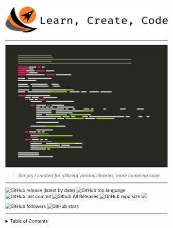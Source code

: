 <img title="" src="img/anap_logo.png" alt="" width="743" data-align="inline">

----

![](img/anap2.png)

> *Scripts I created for utilizing various libraries, more comming soon*

----


![GitHub release (latest by date)](https://img.shields.io/github/v/release/willgrant22/Python-3-Greatest-Hits?color=683BB9)
![GitHub top language](https://img.shields.io/github/languages/top/willgrant22/Python-3-Greatest-Hits)
![GitHub last commit](https://img.shields.io/github/last-commit/willgrant22/Python-3-Greatest-Hits)
![Github All Releases](https://img.shields.io/github/downloads/willgrant22/Python-3-Greatest-Hits/total.svg)
![GitHub repo size](https://img.shields.io/github/repo-size/willgrant22/Python-3-Greatest-Hits?color=E19124)
![](https://komarev.com/ghpvc/?username=willgrant22&color=ff69b4&label=Views)

![GitHub followers](https://img.shields.io/github/followers/willgrant22?style=social)
![GitHub stars](https://img.shields.io/github/stars/willgrant22/Python-3-Greatest-Hits?style=social)

----

<details>
<summary>Table of Contents</summary>

# <img title="" src="img/python-5.png" alt="" width="50" data-align="inline"> <sup> Table of Contents</sup>

- [*Barcode*](https://github.com/willgrant22/Functional_Python/tree/master/Barcode)

- [C With Python](https://github.com/willgrant22/Functional_Python/tree/master/C%20With%20Python)
  - [C Python](https://github.com/willgrant22/Python-3-Greatest-Hits/tree/master/C%20With%20Python/C%20Python)
  - [C++ Python](https://github.com/willgrant22/Python-3-Greatest-Hits/tree/master/C%20With%20Python/C%2B%2B%20Python)
  - [Cython](https://github.com/willgrant22/Python-3-Greatest-Hits/tree/master/C%20With%20Python/Cython)
  - [Shared Lib](https://github.com/willgrant22/Python-3-Greatest-Hits/tree/master/C%20With%20Python/Shared%20Lib)
  
- [Data Structures](https://github.com/willgrant22/Python-3-Greatest-Hits/tree/master/Data%20Structures)
  - [Class Decorators](https://github.com/willgrant22/Python-3-Greatest-Hits/tree/master/Data%20Structures/Decorators)
  
- [Database](https://github.com/willgrant22/Functional_Python/tree/master/Database)
  - [MySQL](https://github.com/willgrant22/Python-3-Greatest-Hits/tree/master/Database/MySQL)
  - [SQLite](https://github.com/willgrant22/Python-3-Greatest-Hits/tree/master/Database/Sqlite)
- [Emoji](https://github.com/willgrant22/Python-3-Greatest-Hits/tree/master/Emoji)
  
- [Encryption](https://github.com/willgrant22/Functional_Python/tree/master/Encryption)

- [File Operations](https://github.com/willgrant22/Functional_Python/tree/master/File%20Operations)  
  - [CSV](https://github.com/willgrant22/Python-3-Greatest-Hits/tree/master/File%20Operations/CSV)
  - [Dev](https://github.com/willgrant22/Python-3-Greatest-Hits/tree/master/File%20Operations/Dev)
  - [Docx](https://github.com/willgrant22/Python-3-Greatest-Hits/tree/master/File%20Operations/Docx)
  - [Excel](https://github.com/willgrant22/Python-3-Greatest-Hits/tree/master/File%20Operations/Excel)
  - [IO](https://github.com/willgrant22/Python-3-Greatest-Hits/tree/master/File%20Operations/IO)
  - [Json](https://github.com/willgrant22/Python-3-Greatest-Hits/tree/master/File%20Operations/Json)
  - [Yaml](https://github.com/willgrant22/Python-3-Greatest-Hits/tree/master/File%20Operations/Yaml)
  - [Zip](https://github.com/willgrant22/Python-3-Greatest-Hits/tree/master/File%20Operations/ZIP)
- [Functions](https://github.com/willgrant22/Python-3-Greatest-Hits/tree/master/Functions)

- [GUI](https://github.com/willgrant22/Functional_Python/tree/master/GUI)
  - [GTK](https://github.com/willgrant22/Python-3-Greatest-Hits/tree/master/GUI/Gtk)
  - [PyCario](https://github.com/willgrant22/Python-3-Greatest-Hits/tree/master/GUI/PyCario)
  - [TKinter](https://github.com/willgrant22/Python-3-Greatest-Hits/tree/master/GUI/Tkinter)
  - [WXPython](https://github.com/willgrant22/Python-3-Greatest-Hits/tree/master/GUI/wxpython)

- [Image Manipulation](https://github.com/willgrant22/Functional_Python/tree/master/Image%20Manipulation)
  - [OpenCV](https://github.com/willgrant22/Python-3-Greatest-Hits/tree/master/Image%20Manipulation/OpenCV)
  - [PIL](https://github.com/willgrant22/Python-3-Greatest-Hits/tree/master/Image%20Manipulation/PIL)
  - [Wand](https://github.com/willgrant22/Python-3-Greatest-Hits/tree/master/Image%20Manipulation/Wand)

- [Networking](https://github.com/willgrant22/Python-3-Greatest-Hits/tree/master/Networking)
  - [Proxies](https://github.com/willgrant22/Python-3-Greatest-Hits/tree/master/Networking/Proxies)

- [PyArduino](https://github.com/willgrant22/Functional_Python/tree/master/PyArduino)
- [Regular Expressions](https://github.com/willgrant22/Python-3-Greatest-Hits/tree/master/Regular%20Expressions)

- [Socket Programming](https://github.com/willgrant22/Functional_Python/tree/master/Socket%20Programming)

- [System](https://github.com/willgrant22/Functional_Python/tree/master/System)

- [Terminal](https://github.com/willgrant22/Functional_Python/tree/master/Terminal)
  - [Click](https://github.com/willgrant22/Python-3-Greatest-Hits/tree/master/Terminal/Click)
  - [Paramiko](https://github.com/willgrant22/Python-3-Greatest-Hits/tree/master/Terminal/Paramiko)
  - [Pretty Table](https://github.com/willgrant22/Python-3-Greatest-Hits/tree/master/Terminal/Pretty%20Table)
  - [Prompt Toolkit](https://github.com/willgrant22/Python-3-Greatest-Hits/tree/master/Terminal/Prompt%20Toolkit)
  - [Rich](https://github.com/willgrant22/Python-3-Greatest-Hits/tree/master/Terminal/Rich)
  - [Shell](https://github.com/willgrant22/Python-3-Greatest-Hits/tree/master/Terminal/Shell)

- [Threading](https://github.com/willgrant22/Functional_Python/tree/master/Threading)

- [Twilio](https://github.com/willgrant22/Functional_Python/tree/master/Twilio)

- [Vars](https://github.com/willgrant22/Functional_Python/tree/master/Vars)
  - [Formatting](https://github.com/willgrant22/Python-3-Greatest-Hits/tree/master/Vars/Formatting)
  - [Lists, Dictionaries and Arrays](https://github.com/willgrant22/Python-3-Greatest-Hits/tree/master/Vars/Lists%2C%20Dictionaries%20and%20Arrays)
  - [Matplotlib](https://github.com/willgrant22/Python-3-Greatest-Hits/tree/master/Vars/Matplotlib)
  - [Numpy](https://github.com/willgrant22/Python-3-Greatest-Hits/tree/master/Vars/Numpy)
  - [Pandas](https://github.com/willgrant22/Python-3-Greatest-Hits/tree/master/Vars/Pandas)
  - [Random](https://github.com/willgrant22/Python-3-Greatest-Hits/tree/master/Vars/Random)
  - [Strings](https://github.com/willgrant22/Python-3-Greatest-Hits/tree/master/Vars/Strings)
  - [Walrus](https://github.com/willgrant22/Python-3-Greatest-Hits/tree/master/Vars/Walrus)

- [Web](https://github.com/willgrant22/Functional_Python/tree/master/Web)
  - [AWS](https://github.com/willgrant22/Python-3-Greatest-Hits/tree/master/Web/AWS)
  - [Flask](https://github.com/willgrant22/Python-3-Greatest-Hits/tree/master/Web/Flask)
  - [Selenium](https://github.com/willgrant22/Python-3-Greatest-Hits/tree/master/Web/Selenium)
  - [Vultr](https://github.com/willgrant22/Python-3-Greatest-Hits/tree/master/Web/Vultr)
  - [Wikipedia](https://github.com/willgrant22/Python-3-Greatest-Hits/tree/master/Web/Wikipedia)
  
---
  </details>
